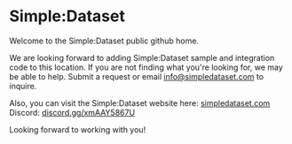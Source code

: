 # Simple:Dataset

Welcome to the Simple:Dataset public github home. 

We are looking forward to adding Simple:Dataset sample and integration code to this location. If you are not finding what you're looking for, we may be able to help. Submit a request or email info@simpledataset.com to inquire. 

Also, you can visit the Simple:Dataset website here: [simpledataset.com](https://www.simpledataset.com)
Discord: [discord.gg/xmAAY5867U](https://discord.gg/xmAAY5867U)

Looking forward to working with you!
